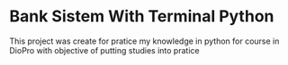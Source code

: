 # Bank Sistem With Terminal Python
 This project was create for pratice my knowledge in python for course in DioPro with objective of putting studies into pratice
